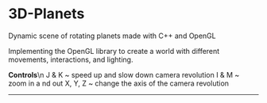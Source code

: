 # 3D-Planets
Dynamic scene of rotating planets made with C++ and OpenGL

Implementing the OpenGL library to create a world with different movements, interactions, and lighting.

************Controls************\n
J & K ~ speed up and slow down camera revolution
I & M ~ zoom in a nd out
X, Y, Z ~ change the axis of the camera revolution
********************************
